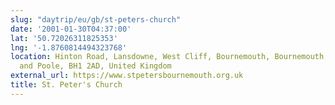 ```yaml
---
slug: "daytrip/eu/gb/st-peters-church"
date: '2001-01-30T04:37:00'
lat: '50.72026311825353'
lng: '-1.8760814494323768'
location: Hinton Road, Lansdowne, West Cliff, Bournemouth, Bournemouth, Christchurch
  and Poole, BH1 2AD, United Kingdom
external_url: https://www.stpetersbournemouth.org.uk
title: St. Peter's Church
---
```



